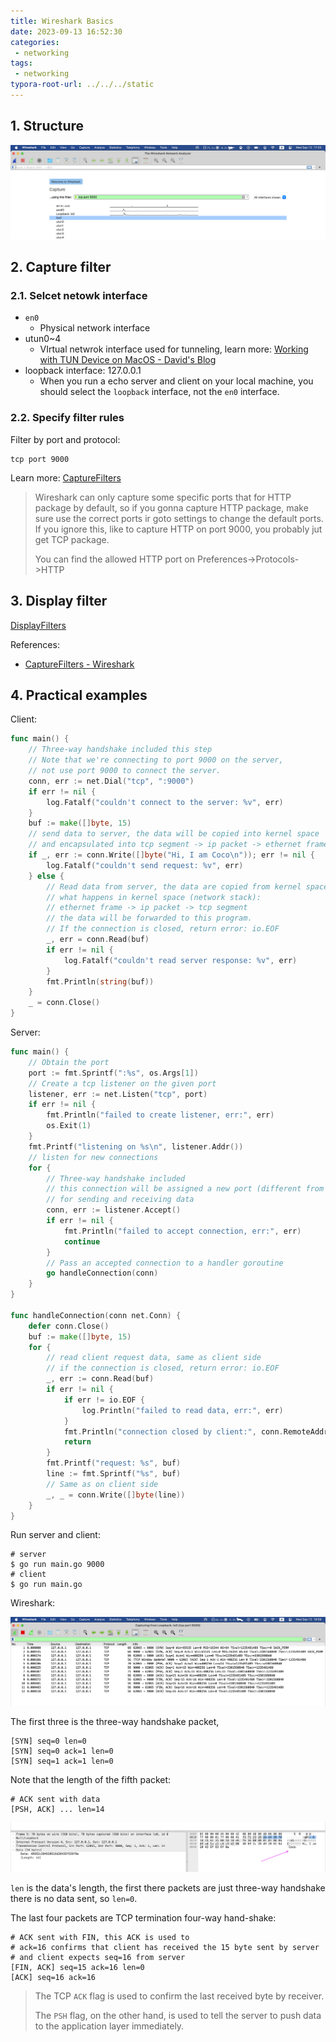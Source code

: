 ```yaml
---
title: Wireshark Basics 
date: 2023-09-13 16:52:30
categories:
 - networking
tags:
 - networking
typora-root-url: ../../../static
---
```


## 1. Structure

![a](/001-wireshark/aaa.png)

## 2. Capture filter

### 2.1. Selcet netowk interface

- `en0` 
  - Physical network interface
- utun0~4
  - VIrtual netwrok interface used for tunneling, learn more: [Working with TUN Device on MacOS - David's Blog](https://davidzhu.xyz/post/networking/007-tun-device-macos/)
- loopback interface: 127.0.0.1
  - When you run a echo server and client on your local machine, you should select the `loopback` interface, not the `en0` interface. 

### 2.2. Specify filter rules

Filter by port and protocol:

```shell
tcp port 9000
```

Learn more: [CaptureFilters](https://wiki.wireshark.org/CaptureFilters)

> Wireshark can only capture some specific ports that for HTTP package by default, so if you gonna capture HTTP package, make sure use the correct ports ir goto settings to change the default ports. If you ignore this, like to capture HTTP on port 9000, you probably jut get TCP package.  
>
> You can find the allowed HTTP port on Preferences->Protocols->HTTP

## 3. Display filter

[DisplayFilters](https://wiki.wireshark.org/DisplayFilters)

References:

- [CaptureFilters - Wireshark](https://wiki.wireshark.org/CaptureFilters)

## 4. Practical examples 

Client:

```go
func main() {
	// Three-way handshake included this step
	// Note that we're connecting to port 9000 on the server,
	// not use port 9000 to connect the server.
	conn, err := net.Dial("tcp", ":9000")
	if err != nil {
		log.Fatalf("couldn't connect to the server: %v", err)
	}
	buf := make([]byte, 15)
	// send data to server, the data will be copied into kernel space
	// and encapsulated into tcp segment -> ip packet -> ethernet frame
	if _, err := conn.Write([]byte("Hi, I am Coco\n")); err != nil {
		log.Fatalf("couldn't send request: %v", err)
	} else {
		// Read data from server, the data are copied from kernel space
		// what happens in kernel space (network stack):
		// ethernet frame -> ip packet -> tcp segment
		// the data will be forwarded to this program.
		// If the connection is closed, return error: io.EOF
		_, err = conn.Read(buf)
		if err != nil {
			log.Fatalf("couldn't read server response: %v", err)
		}
		fmt.Println(string(buf))
	}
	_ = conn.Close()
}
```

Server:

```go
func main() {
	// Obtain the port
	port := fmt.Sprintf(":%s", os.Args[1])
	// Create a tcp listener on the given port
	listener, err := net.Listen("tcp", port)
	if err != nil {
		fmt.Println("failed to create listener, err:", err)
		os.Exit(1)
	}
	fmt.Printf("listening on %s\n", listener.Addr())
	// listen for new connections
	for {
		// Three-way handshake included
		// this connection will be assigned a new port (different from the port this server is listening)
		// for sending and receiving data
		conn, err := listener.Accept()
		if err != nil {
			fmt.Println("failed to accept connection, err:", err)
			continue
		}
		// Pass an accepted connection to a handler goroutine
		go handleConnection(conn)
	}
}

func handleConnection(conn net.Conn) {
	defer conn.Close()
	buf := make([]byte, 15)
	for {
		// read client request data, same as client side
		// if the connection is closed, return error: io.EOF
		_, err := conn.Read(buf)
		if err != nil {
			if err != io.EOF {
				log.Println("failed to read data, err:", err)
			}
			fmt.Println("connection closed by client:", conn.RemoteAddr())
			return
		}
		fmt.Printf("request: %s", buf)
		line := fmt.Sprintf("%s", buf)
		// Same as on client side
		_, _ = conn.Write([]byte(line))
	}
}
```

Run server and client:

```shell
# server
$ go run main.go 9000
# client
$ go run main.go
```

Wireshark:

![a](/001-wireshark/a.png)

The first three is the three-way handshake packet, 

```
[SYN] seq=0 len=0
[SYN] seq=0 ack=1 len=0
[SYN] seq=1 ack=1 len=0
```

Note that the length of the fifth packet:

```shell
# ACK sent with data
[PSH, ACK] ... len=14
```

![b](/001-wireshark/b.png)

`len` is the data's length, the first there packets are just three-way handshake there is no data sent, so `len=0`.

The last four packets are TCP termination four-way hand-shake:

```shell
# ACK sent with FIN, this ACK is used to 
# ack=16 confirms that client has received the 15 byte sent by server 
# and client expects seq=16 from server
[FIN, ACK] seq=15 ack=16 len=0
[ACK] seq=16 ack=16
```

> The TCP `ACK` flag is used to confirm the last received byte by receiver.
>
> The `PSH` flag, on the other hand, is used to tell the server to push data to the application layer immediately. 

